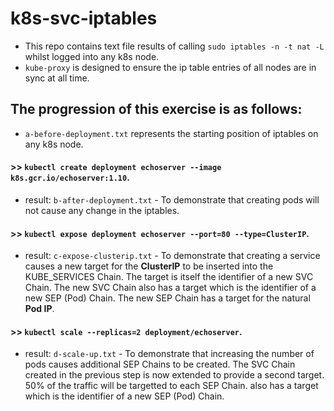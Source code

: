 # k8s-svc-iptables

- This repo contains text file results of calling `sudo iptables -n -t nat -L` whilst logged into any k8s node.
- `kube-proxy` is designed to ensure the ip table entries of all nodes are in sync at all time.

## The progression of this exercise is as follows:
- `a-before-deployment.txt` represents the starting position of iptables on any k8s node.
#### >> `kubectl create deployment echoserver --image k8s.gcr.io/echoserver:1.10`.
- result: `b-after-deployment.txt` - To demonstrate that creating pods will not cause any change in the iptables.
#### >> `kubectl expose deployment echoserver --port=80 --type=ClusterIP`.
- result: `c-expose-clusterip.txt` - To demonstrate that creating a service causes a new target for the **ClusterIP** to be inserted into the KUBE_SERVICES Chain. The target is itself the identifier of a new SVC Chain. The new SVC Chain also has a target which is the identifier of a new SEP (Pod) Chain. The new SEP Chain has a target for the natural **Pod IP**.
#### >> `kubectl scale --replicas=2 deployment/echoserver`.
- result: `d-scale-up.txt` - To demonstrate that increasing the number of pods causes additional SEP Chains to be created. The SVC Chain created in the previous step is now extended to provide a second target. 50% of the traffic will be targetted to each SEP Chain.
also has a target which is the identifier of a new SEP (Pod) Chain. 
